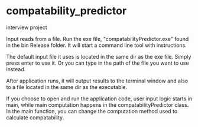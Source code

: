 # compatability_predictor
interview project


Input reads from a file.  Run the exe file, "compatabilityPredictor.exe" found in the bin Release folder.
It will start a command line tool with instructions.

The default input file it uses is located in the same dir as the exe file.  Simply press enter to use it.
Or you can type in the path of the file you want to use instead.

After application runs, it will output results to the terminal window and also to a file located in the same dir
as the executable.


If you choose to open and run the application code, user input logic starts in main, while main computation happens in the
compatabilityPredictor class.  In the main function, you can change the computation method used to calculate compatability.
